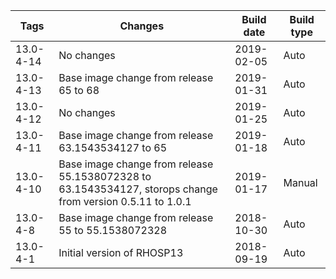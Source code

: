 | Tags | Changes | Build date | Build type |
| ---- | ------- | ---------- | ---------- |
| 13.0-4-14 | No changes | 2019-02-05 | Auto |
| 13.0-4-13 | Base image change from release 65 to 68 | 2019-01-31 | Auto |
| 13.0-4-12 | No changes | 2019-01-25 | Auto |
| 13.0-4-11 | Base image change from release 63.1543534127 to 65 | 2019-01-18 | Auto |
| 13.0-4-10 | Base image change from release 55.1538072328 to 63.1543534127, storops change from version 0.5.11 to 1.0.1 | 2019-01-17 | Manual |
| 13.0-4-8 | Base image change from release 55 to 55.1538072328 | 2018-10-30 | Auto |
| 13.0-4-1 | Initial version of RHOSP13 | 2018-09-19 | Auto |
